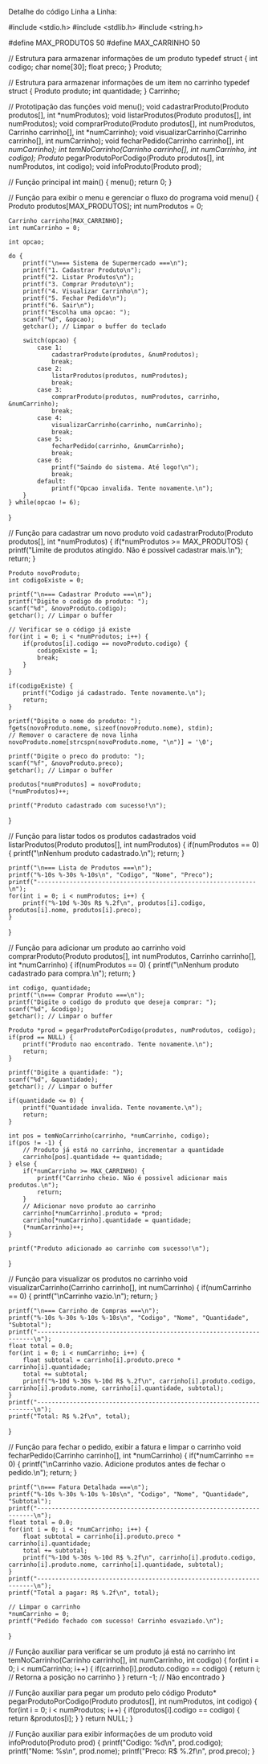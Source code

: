 Detalhe do código Linha a Linha:



#include <stdio.h>
#include <stdlib.h>
#include <string.h>

#define MAX_PRODUTOS 50
#define MAX_CARRINHO 50

// Estrutura para armazenar informações de um produto
typedef struct {
    int codigo;
    char nome[30];
    float preco;
} Produto;

// Estrutura para armazenar informações de um item no carrinho
typedef struct {
    Produto produto;
    int quantidade;
} Carrinho;

// Prototipação das funções
void menu();
void cadastrarProduto(Produto produtos[], int *numProdutos);
void listarProdutos(Produto produtos[], int numProdutos);
void comprarProduto(Produto produtos[], int numProdutos, Carrinho carrinho[], int *numCarrinho);
void visualizarCarrinho(Carrinho carrinho[], int numCarrinho);
void fecharPedido(Carrinho carrinho[], int *numCarrinho);
int temNoCarrinho(Carrinho carrinho[], int numCarrinho, int codigo);
Produto* pegarProdutoPorCodigo(Produto produtos[], int numProdutos, int codigo);
void infoProduto(Produto prod);

// Função principal
int main() {
    menu();
    return 0;
}

// Função para exibir o menu e gerenciar o fluxo do programa
void menu() {
    Produto produtos[MAX_PRODUTOS];
    int numProdutos = 0;

    Carrinho carrinho[MAX_CARRINHO];
    int numCarrinho = 0;

    int opcao;

    do {
        printf("\n=== Sistema de Supermercado ===\n");
        printf("1. Cadastrar Produto\n");
        printf("2. Listar Produtos\n");
        printf("3. Comprar Produto\n");
        printf("4. Visualizar Carrinho\n");
        printf("5. Fechar Pedido\n");
        printf("6. Sair\n");
        printf("Escolha uma opcao: ");
        scanf("%d", &opcao);
        getchar(); // Limpar o buffer do teclado

        switch(opcao) {
            case 1:
                cadastrarProduto(produtos, &numProdutos);
                break;
            case 2:
                listarProdutos(produtos, numProdutos);
                break;
            case 3:
                comprarProduto(produtos, numProdutos, carrinho, &numCarrinho);
                break;
            case 4:
                visualizarCarrinho(carrinho, numCarrinho);
                break;
            case 5:
                fecharPedido(carrinho, &numCarrinho);
                break;
            case 6:
                printf("Saindo do sistema. Até logo!\n");
                break;
            default:
                printf("Opcao invalida. Tente novamente.\n");
        }
    } while(opcao != 6);
}

// Função para cadastrar um novo produto
void cadastrarProduto(Produto produtos[], int *numProdutos) {
    if(*numProdutos >= MAX_PRODUTOS) {
        printf("Limite de produtos atingido. Não é possível cadastrar mais.\n");
        return;
    }

    Produto novoProduto;
    int codigoExiste = 0;

    printf("\n=== Cadastrar Produto ===\n");
    printf("Digite o codigo do produto: ");
    scanf("%d", &novoProduto.codigo);
    getchar(); // Limpar o buffer

    // Verificar se o código já existe
    for(int i = 0; i < *numProdutos; i++) {
        if(produtos[i].codigo == novoProduto.codigo) {
            codigoExiste = 1;
            break;
        }
    }

    if(codigoExiste) {
        printf("Codigo já cadastrado. Tente novamente.\n");
        return;
    }

    printf("Digite o nome do produto: ");
    fgets(novoProduto.nome, sizeof(novoProduto.nome), stdin);
    // Remover o caractere de nova linha
    novoProduto.nome[strcspn(novoProduto.nome, "\n")] = '\0';

    printf("Digite o preco do produto: ");
    scanf("%f", &novoProduto.preco);
    getchar(); // Limpar o buffer

    produtos[*numProdutos] = novoProduto;
    (*numProdutos)++;

    printf("Produto cadastrado com sucesso!\n");
}

// Função para listar todos os produtos cadastrados
void listarProdutos(Produto produtos[], int numProdutos) {
    if(numProdutos == 0) {
        printf("\nNenhum produto cadastrado.\n");
        return;
    }

    printf("\n=== Lista de Produtos ===\n");
    printf("%-10s %-30s %-10s\n", "Codigo", "Nome", "Preco");
    printf("-------------------------------------------------------------\n");
    for(int i = 0; i < numProdutos; i++) {
        printf("%-10d %-30s R$ %.2f\n", produtos[i].codigo, produtos[i].nome, produtos[i].preco);
    }
}

// Função para adicionar um produto ao carrinho
void comprarProduto(Produto produtos[], int numProdutos, Carrinho carrinho[], int *numCarrinho) {
    if(numProdutos == 0) {
        printf("\nNenhum produto cadastrado para compra.\n");
        return;
    }

    int codigo, quantidade;
    printf("\n=== Comprar Produto ===\n");
    printf("Digite o codigo do produto que deseja comprar: ");
    scanf("%d", &codigo);
    getchar(); // Limpar o buffer

    Produto *prod = pegarProdutoPorCodigo(produtos, numProdutos, codigo);
    if(prod == NULL) {
        printf("Produto nao encontrado. Tente novamente.\n");
        return;
    }

    printf("Digite a quantidade: ");
    scanf("%d", &quantidade);
    getchar(); // Limpar o buffer

    if(quantidade <= 0) {
        printf("Quantidade invalida. Tente novamente.\n");
        return;
    }

    int pos = temNoCarrinho(carrinho, *numCarrinho, codigo);
    if(pos != -1) {
        // Produto já está no carrinho, incrementar a quantidade
        carrinho[pos].quantidade += quantidade;
    } else {
        if(*numCarrinho >= MAX_CARRINHO) {
            printf("Carrinho cheio. Não é possivel adicionar mais produtos.\n");
            return;
        }
        // Adicionar novo produto ao carrinho
        carrinho[*numCarrinho].produto = *prod;
        carrinho[*numCarrinho].quantidade = quantidade;
        (*numCarrinho)++;
    }

    printf("Produto adicionado ao carrinho com sucesso!\n");
}

// Função para visualizar os produtos no carrinho
void visualizarCarrinho(Carrinho carrinho[], int numCarrinho) {
    if(numCarrinho == 0) {
        printf("\nCarrinho vazio.\n");
        return;
    }

    printf("\n=== Carrinho de Compras ===\n");
    printf("%-10s %-30s %-10s %-10s\n", "Codigo", "Nome", "Quantidade", "Subtotal");
    printf("---------------------------------------------------------------------\n");
    float total = 0.0;
    for(int i = 0; i < numCarrinho; i++) {
        float subtotal = carrinho[i].produto.preco * carrinho[i].quantidade;
        total += subtotal;
        printf("%-10d %-30s %-10d R$ %.2f\n", carrinho[i].produto.codigo, carrinho[i].produto.nome, carrinho[i].quantidade, subtotal);
    }
    printf("---------------------------------------------------------------------\n");
    printf("Total: R$ %.2f\n", total);
}

// Função para fechar o pedido, exibir a fatura e limpar o carrinho
void fecharPedido(Carrinho carrinho[], int *numCarrinho) {
    if(*numCarrinho == 0) {
        printf("\nCarrinho vazio. Adicione produtos antes de fechar o pedido.\n");
        return;
    }

    printf("\n=== Fatura Detalhada ===\n");
    printf("%-10s %-30s %-10s %-10s\n", "Codigo", "Nome", "Quantidade", "Subtotal");
    printf("---------------------------------------------------------------------\n");
    float total = 0.0;
    for(int i = 0; i < *numCarrinho; i++) {
        float subtotal = carrinho[i].produto.preco * carrinho[i].quantidade;
        total += subtotal;
        printf("%-10d %-30s %-10d R$ %.2f\n", carrinho[i].produto.codigo, carrinho[i].produto.nome, carrinho[i].quantidade, subtotal);
    }
    printf("---------------------------------------------------------------------\n");
    printf("Total a pagar: R$ %.2f\n", total);

    // Limpar o carrinho
    *numCarrinho = 0;
    printf("Pedido fechado com sucesso! Carrinho esvaziado.\n");
}

// Função auxiliar para verificar se um produto já está no carrinho
int temNoCarrinho(Carrinho carrinho[], int numCarrinho, int codigo) {
    for(int i = 0; i < numCarrinho; i++) {
        if(carrinho[i].produto.codigo == codigo) {
            return i; // Retorna a posição no carrinho
        }
    }
    return -1; // Não encontrado
}

// Função auxiliar para pegar um produto pelo código
Produto* pegarProdutoPorCodigo(Produto produtos[], int numProdutos, int codigo) {
    for(int i = 0; i < numProdutos; i++) {
        if(produtos[i].codigo == codigo) {
            return &produtos[i];
        }
    }
    return NULL;
}

// Função auxiliar para exibir informações de um produto
void infoProduto(Produto prod) {
    printf("Codigo: %d\n", prod.codigo);
    printf("Nome: %s\n", prod.nome);
    printf("Preco: R$ %.2f\n", prod.preco);
}
